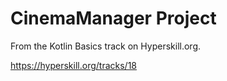 # CinemaManager Project

From the Kotlin Basics track on Hyperskill.org.

https://hyperskill.org/tracks/18
